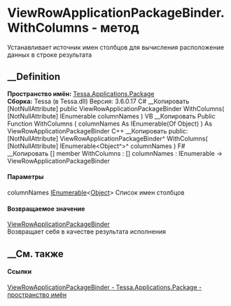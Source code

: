 # ViewRowApplicationPackageBinder.WithColumns - метод
Устанавливает источник имен столбцов для вычисления расположение данных в
строке результата
## __Definition
 **Пространство имён:**
[Tessa.Applications.Package](N_Tessa_Applications_Package.htm)  
 **Сборка:** Tessa (в Tessa.dll) Версия: 3.6.0.17
C# __Копировать
    [NotNullAttribute]
    public ViewRowApplicationPackageBinder WithColumns(
    	[NotNullAttribute] IEnumerable<Object> columnNames
    )
VB __Копировать
    <NotNullAttribute>
    Public Function WithColumns ( 
    	<NotNullAttribute> columnNames As IEnumerable(Of Object)
    ) As ViewRowApplicationPackageBinder
C++ __Копировать
     public:
    [NotNullAttribute]
    ViewRowApplicationPackageBinder^ WithColumns(
    	[NotNullAttribute] IEnumerable<Object^>^ columnNames
    )
F# __Копировать
     [<NotNullAttribute>]
    member WithColumns : 
            [<NotNullAttribute>] columnNames : IEnumerable<Object> -> ViewRowApplicationPackageBinder 
#### Параметры
columnNames
[IEnumerable](https://learn.microsoft.com/dotnet/api/system.collections.generic.ienumerable-1)<[Object](https://learn.microsoft.com/dotnet/api/system.object)>
     Список имен столбцов 
#### Возвращаемое значение
[ViewRowApplicationPackageBinder](T_Tessa_Applications_Package_ViewRowApplicationPackageBinder.htm)  
Возвращает себя в качестве результата исполнения
## __См. также
#### Ссылки
[ViewRowApplicationPackageBinder -
](T_Tessa_Applications_Package_ViewRowApplicationPackageBinder.htm)
[Tessa.Applications.Package - пространство
имён](N_Tessa_Applications_Package.htm)
